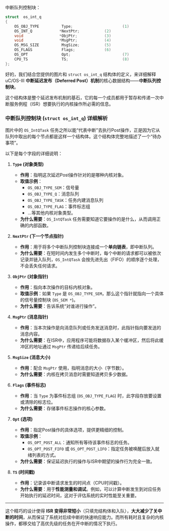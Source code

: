 中断队列控制块：

```c
struct  os_int_q
{
    OS_OBJ_TYPE          Type;                      (1)
    OS_INT_Q            *NextPtr;           (2)
    void                *ObjPtr;            (3)
    void                *MsgPtr;            (4)
    OS_MSG_SIZE          MsgSize;           (5)
    OS_FLAGS             Flags;             (6)
    OS_OPT               Opt;                       (7)
    CPU_TS               TS;                        (8)
};
```

好的，我们结合您提供的图片和 `struct os_int_q` 结构体的定义，来详细解释 uC/OS-III **中断延迟发布（Deferred Post）机制**的核心数据结构——**中断队列控制块**。

这个结构体是整个延迟发布机制的基石，它的每一个成员都用于暂存和传递一次中断服务例程（ISR）想要执行的内核操作所必需的信息。

### 中断队列控制块 (`struct os_int_q`) 详细解析

图片中的 `OS_IntQTask` 任务之所以能“代表中断”去执行Post操作，正是因为它从队列中取出的每个节点都是这样一个结构体。这个结构体完整地描述了一个“待办事项”。

以下是每个字段的详细说明：

1.  **`Type` (对象类型)**
    *   **作用**：指明这次延迟Post操作针对的是哪种内核对象。
    *   **取值示例**：
        *   `OS_OBJ_TYPE_SEM`：信号量
        *   `OS_OBJ_TYPE_Q`：消息队列
        *   `OS_OBJ_TYPE_TASK`：任务内建消息队列
        *   `OS_OBJ_TYPE_FLAG`：事件标志组
        *   ...等其他内核对象类型。
    *   **为什么需要**：`OS_IntQTask` 任务需要知道它要操作的是什么，从而调用正确的内部函数。

2.  **`NextPtr` (下一个节点指针)**
    *   **作用**：用于将多个中断队列控制块连接成一个**单向链表**，即中断队列。
    *   **为什么需要**：在短时间内发生多个中断时，每个中断的请求都可以被依次记录并链入队列，`OS_IntQTask` 会按先进先出（FIFO）的顺序逐个处理，不会丢失任何请求。

3.  **`ObjPtr` (对象指针)**
    *   **作用**：指向本次操作的目标内核对象。
    *   **取值示例**：如果 `Type` 是 `OS_OBJ_TYPE_SEM`，那么这个指针就指向一个具体的信号量控制块 (`OS_SEM *`)。
    *   **为什么需要**：告诉系统“对谁进行操作”。

4.  **`MsgPtr` (消息指针)**
    *   **作用**：当本次操作是向消息队列或任务发送消息时，此指针指向要发送的消息内容。
    *   **为什么需要**：在ISR中，应用程序可能将数据存入某个缓冲区，然后将此缓冲区的地址通过 `MsgPtr` 传递给后续任务。

5.  **`MsgSize` (消息大小)**
    *   **作用**：配合 `MsgPtr` 使用，指明消息的大小（字节数）。
    *   **为什么需要**：内核在拷贝消息时需要知道拷贝多少数据。

6.  **`Flags` (事件标志)**
    *   **作用**：当 `Type` 为事件标志组 (`OS_OBJ_TYPE_FLAG`) 时，此字段存放要设置或清除的标志位。
    *   **为什么需要**：存储事件标志操作的核心参数。

7.  **`Opt` (选项)**
    *   **作用**：指定Post操作的具体选项，提供更精细的控制。
    *   **取值示例**：
        *   `OS_OPT_POST_ALL`：通知所有等待该事件标志的任务。
        *   `OS_OPT_POST_FIFO` 或 `OS_OPT_POST_LIFO`：指定任务被唤醒后放入就绪列表的方式。
    *   **为什么需要**：保证延迟执行的操作与ISR中期望的操作行为完全一致。

8.  **`TS` (时间戳)**
    *   **作用**：记录该中断请求发生的时间点（CPU时间戳）。
    *   **为什么需要**：用于**性能测量和调试**。例如，可以计算中断发生到对应任务开始执行的延迟时间，这对于评估系统的实时性能至关重要。

---

这个精巧的设计使得 **ISR 变得非常短小**（只填充结构体和入队），**大大减少了关中断的时间**，从而保证了系统对后续中断的快速响应能力。而所有耗时且复杂的内核操作，都移交给了高优先级的任务在开中断的情况下执行。